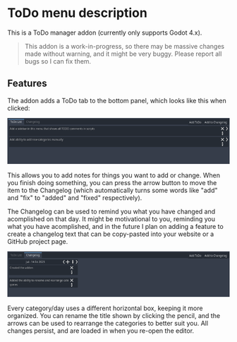 # ToDo menu description
This is a ToDo manager addon (currently only supports Godot 4.x).

> This addon is a work-in-progress, so there may be massive changes made without warning, and it might be very buggy. Please report all bugs so I can fix them.


## Features
The addon adds a ToDo tab to the bottom panel, which looks like this when clicked:

![Example of the ToDo menu in use. You can have as many items in this list as you need.](/todo.png)

This allows you to add notes for things you want to add or change. When you finish doing something, you can press the arrow button to move the item to the Changelog (which automatically turns some words like "add" and "fix" to "added" and "fixed" respectively).

The Changelog can be used to remind you what you have changed and acomplished on that day. It might be motivational to you, reminding you what you have acomplished, and in the future I plan on adding a feature to create a changelog text that can be copy-pasted into your website or a GitHub project page.

![Screenshot of the Changelog menu. This can be used to remind you what you did on that particular day.](/changelog.png)

Every category/day uses a different horizontal box, keeping it more organized. You can rename the title shown by clicking the pencil, and the arrows can be used to rearrange the categories to better suit you. All changes persist, and are loaded in when you re-open the editor.
